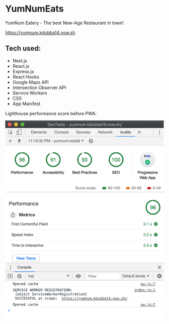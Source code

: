# YumNumEats

YumNum Eatery - The best New-Age Restaurant in town!

https://yumnum.kdubba14.now.sh

## Tech used:

- Next.js
- React.js
- Express.js
- React Hooks
- Google Maps API
- Intersection Observer API
- Service Workers
- CSS
- App Manifest

Lighthouse performance score before PWA:

![YumNumPerformance](YumNumPerformance.png)
